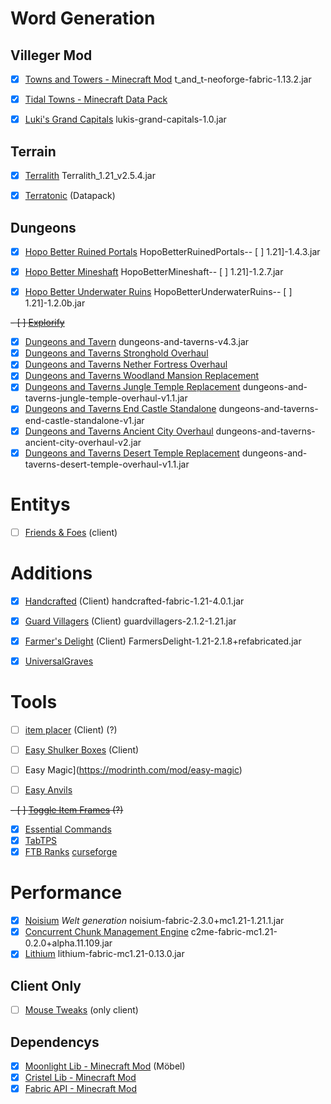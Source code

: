 # Word Generation

## Villeger Mod

- [x] [Towns and Towers - Minecraft Mod](https://modrinth.com/mod/towns-and-towers) t_and_t-neoforge-fabric-1.13.2.jar

- [x] [Tidal Towns - Minecraft Data Pack](https://modrinth.com/datapack/tidal-towns/versions)

- [x] [Luki's Grand Capitals](https://modrinth.com/datapack/lukis-grand-capitals/versions) lukis-grand-capitals-1.0.jar

## Terrain

- [x] [Terralith](https://modrinth.com/mod/terralith/versions) Terralith_1.21_v2.5.4.jar

- [x] [Terratonic](https://modrinth.com/datapack/terratonic) (Datapack)

## Dungeons

- [x] [Hopo Better Ruined Portals](https://modrinth.com/datapack/hopo-better-ruined-portals) HopoBetterRuinedPortals-- [ ] 1.21]-1.4.3.jar

- [x] [Hopo Better Mineshaft](https://modrinth.com/datapack/hopo-better-mineshaft) HopoBetterMineshaft-- [ ] 1.21]-1.2.7.jar

- [x] [Hopo Better Underwater Ruins](https://modrinth.com/datapack/hopo-better-underwater-ruins) HopoBetterUnderwaterRuins-- [ ] 1.21]-1.2.0b.jar

~~- [ ] [Explorify](https://modrinth.com/datapack/explorify)~~

- [x] [Dungeons and Tavern](https://modrinth.com/datapack/dungeons-and-taverns) dungeons-and-taverns-v4.3.jar
- [x] [Dungeons and Taverns Stronghold Overhaul](https://modrinth.com/datapack/dungeons-and-taverns-stronghold-overhaul)
- [x] [Dungeons and Taverns Nether Fortress Overhaul](https://aditude-test.modrinth.com/datapack/dungeons-and-taverns-nether-fortress-overhaul/versions)
- [x] [Dungeons and Taverns Woodland Mansion Replacement](https://modrinth.com/datapack/dungeons-and-taverns-woodland-mansion-replacement/version/v1.1+mod)
- [x] [Dungeons and Taverns Jungle Temple Replacement](https://modrinth.com/datapack/dungeons-and-taverns-jungle-temple-replacement) dungeons-and-taverns-jungle-temple-overhaul-v1.1.jar
- [x] [Dungeons and Taverns End Castle Standalone](https://modrinth.com/datapack/dungeons-and-taverns-end-castle-standalone) dungeons-and-taverns-end-castle-standalone-v1.jar
- [x] [Dungeons and Taverns Ancient City Overhaul](https://modrinth.com/datapack/dungeons-and-taverns-ancient-city-overhaul) dungeons-and-taverns-ancient-city-overhaul-v2.jar
- [x] [Dungeons and Taverns Desert Temple Replacement](https://modrinth.com/datapack/dungeons-and-taverns-desert-temple-replacement) dungeons-and-taverns-desert-temple-overhaul-v1.1.jar

# Entitys

- [ ] [Friends & Foes](https://modrinth.com/mod/friends-and-foes-forge) (client)

# Additions

- [x] [Handcrafted](https://modrinth.com/mod/handcrafted/versions) (Client) handcrafted-fabric-1.21-4.0.1.jar

- [x] [Guard Villagers](https://modrinth.com/mod/guard-villagers-(fabricquilt)/versions) (Client) guardvillagers-2.1.2-1.21.jar

- [x] [Farmer's Delight](https://modrinth.com/mod/farmers-delight-refabricated) (Client) FarmersDelight-1.21-2.1.8+refabricated.jar

- [x] [UniversalGraves](https://github.com/Patbox/UniversalGraves)

# Tools

- [ ] [item placer](https://modrinth.com/mod/item-placer/versions) (Client) (?)

- [ ] [Easy Shulker Boxes](https://modrinth.com/mod/easy-shulker-boxes) (Client)

- [ ] Easy Magic](https://modrinth.com/mod/easy-magic)

- [ ] [Easy Anvils](https://modrinth.com/mod/easy-anvils)

~~- [ ] [Toggle Item Frames](https://modrinth.com/mod/toggle-item-frames/version/vuXAkBNE) (?)~~
- [x] [Essential Commands](https://modrinth.com/mod/essential-commands "https://modrinth.com/mod/essential-commands")
- [x] [TabTPS](https://github.com/jpenilla/TabTPS)
- [x] [FTB Ranks](https://docs.feed-the-beast.com/docs/mods/suite/Ranks/) [curseforge](https://www.curseforge.com/minecraft/mc-mods/ftb-ranks-fabric)

# Performance

- [x] [Noisium](https://modrinth.com/mod/noisium) *Welt generation* noisium-fabric-2.3.0+mc1.21-1.21.1.jar
- [x] [Concurrent Chunk Management Engine](https://modrinth.com/mod/c2me-fabric) c2me-fabric-mc1.21-0.2.0+alpha.11.109.jar
- [x] [Lithium](https://modrinth.com/mod/lithium) lithium-fabric-mc1.21-0.13.0.jar

## Client Only

- [ ] [Mouse Tweaks](https://modrinth.com/mod/mouse-tweaks) (only client)

## Dependencys

- [x] [Moonlight Lib - Minecraft Mod](https://modrinth.com/mod/moonlight) (Möbel)
- [x] [Cristel Lib - Minecraft Mod](https://modrinth.com/mod/cristel-lib/versions)
- [x] [Fabric API - Minecraft Mod](https://modrinth.com/mod/fabric-api/)
